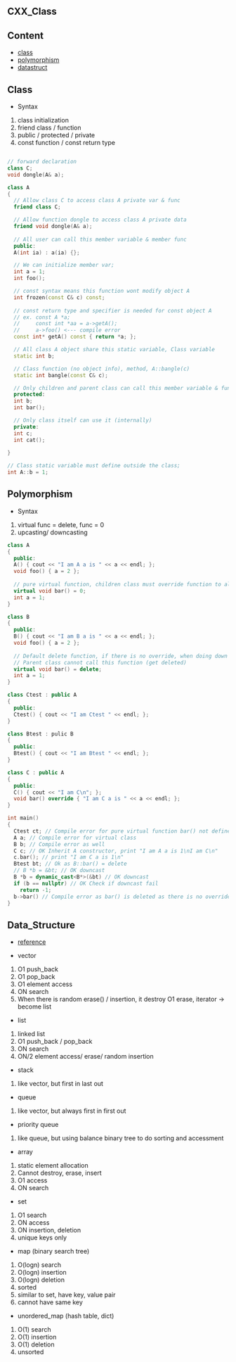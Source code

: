 ## CXX_Class  

## Content  

* [class](#Class)  
* [polymorphism](#Polymorphism)  
* [datastruct](#Data_Structure)  

## Class  

* Syntax  
1. class initialization
2. friend class / function
3. public / protected / private
4. const function / const return type

```cpp

// forward declaration
class C;
void dongle(A& a);

class A
{
  // Allow class C to access class A private var & func 
  friend class C;

  // Allow function dongle to access class A private data
  friend void dongle(A& a);
 
  // All user can call this member variable & member func
  public:
  A(int ia) : a(ia) {};

  // We can initialize member var;
  int a = 1;
  int foo();

  // const syntax means this function wont modify object A
  int frozen(const C& c) const;
  
  // const return type and specifier is needed for const object A
  // ex. const A *a;
  //     const int *aa = a->getA();
  //     a->foo() <--- compile error
  const int* getA() const { return *a; };

  // All class A object share this static variable, Class variable
  static int b;

  // Class function (no object info), method, A::bangle(c)
  static int bangle(const C& c);

  // Only children and parent class can call this member variable & func
  protected:
  int b;
  int bar();

  // Only class itself can use it (internally)
  private:
  int c;
  int cat();
  
}

// Class static variable must define outside the class;
int A::b = 1;
```

## Polymorphism  

* Syntax
1. virtual func = delete, func = 0
2. upcasting/ downcasting

```cpp
class A
{
  public:
  A() { cout << "I am A a is " << a << endl; };
  void foo() { a = 2 };
  
  // pure virtual function, children class must override function to allow instantiation
  virtual void bar() = 0;
  int a = 1;
}

class B
{
  public:
  B() { cout << "I am B a is " << a << endl; };
  void foo() { a = 2 };
  
  // Default delete function, if there is no override, when doing down casting,
  // Parent class cannot call this function (get deleted)
  virtual void bar() = delete;
  int a = 1;
}

class Ctest : public A
{
  public:
  Ctest() { cout << "I am Ctest " << endl; };
}

class Btest : pulic B
{
  public:
  Btest() { cout << "I am Btest " << endl; };
}

class C : public A
{
  public:
  C() { cout << "I am C\n"; };
  void bar() override { "I am C a is " << a << endl; };
}

int main()
{
  Ctest ct; // Compile error for pure virtual function bar() not defined.
  A a; // Compile error for virtual class
  B b; // Compile error as well
  C c; // OK Inherit A constructor, print "I am A a is 1\nI am C\n"
  c.bar(); // print "I am C a is 1\n"
  Btest bt; // Ok as B::bar() = delete
  // B *b = &bt; // OK downcast
  B *b = dynamic_cast<B*>(&bt) // OK downcast
  if (b == nullptr) // OK Check if downcast fail
    return -1;
  b->bar() // Compile error as bar() is deleted as there is no override
}
```  

## Data_Structure  

* [reference](https://www.bigocheatsheet.com/)  

* vector
1. O1 push_back
2. O1 pop_back
3. O1 element access
4. ON search
5. When there is random erase() / insertion, it destroy O1 erase, iterator -> become list

* list
1. linked list
2. O1 push_back / pop_back
3. ON search
4. ON/2 element access/ erase/ random insertion

* stack
1. like vector, but first in last out

* queue
1. like vector, but always first in first out

* priority queue
1. like queue, but using balance binary tree to do sorting and accessment

* array
1. static element allocation
2. Cannot destroy, erase, insert
3. O1 access
4. ON search

* set
1. O1 search
2. ON access
3. ON insertion, deletion
4. unique keys only

* map (binary search tree)
1. O(logn) search
2. O(logn) insertion
3. O(logn) deletion
4. sorted
5. similar to set, have key, value pair
6. cannot have same key

* unordered_map (hash table, dict)
1. O(1) search
2. O(1) insertion
3. O(1) deletion
4. unsorted
